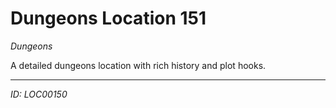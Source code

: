 # Dungeons Location 151

*Dungeons*

A detailed dungeons location with rich history and plot hooks.

---
*ID: LOC00150*